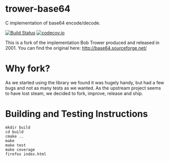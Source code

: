 # trower-base64

C implementation of base64 encode/decode.

[![Build Status](https://travis-ci.org/Comcast/trower-base64.svg?branch=master)](https://travis-ci.org/Comcast/trower-base64) [![codecov.io](http://codecov.io/github/Comcast/trower-base64/coverage.svg?branch=master)](http://codecov.io/github/Comcast/trower-base64?branch=master)

This is a fork of the implementation Bob Trower produced and released in 2001.
You can find the original here: http://base64.sourceforge.net/

# Why fork?

As we started using the library we found it was hugely handy, but had a few bugs
and not as many tests as we wanted.  As the upstream project seems to have lost
steam, we decided to fork, improve, release and ship.

# Building and Testing Instructions

```
mkdir build
cd build
cmake ..
make
make test
make coverage
firefox index.html
